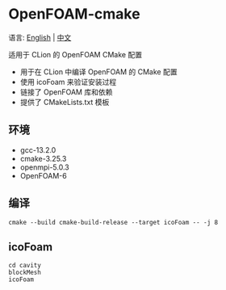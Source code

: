 # OpenFOAM-cmake

语言: [English](README.md) | [中文](README_zh.md)

适用于 CLion 的 OpenFOAM CMake 配置

* 用于在 CLion 中编译 OpenFOAM 的 CMake 配置
* 使用 icoFoam 来验证安装过程 
* 链接了 OpenFOAM 库和依赖
* 提供了 CMakeLists.txt 模板

## 环境

* gcc-13.2.0
* cmake-3.25.3
* openmpi-5.0.3
* OpenFOAM-6

## 编译

```shell
cmake --build cmake-build-release --target icoFoam -- -j 8
```

## icoFoam

```shell
cd cavity
blockMesh
icoFoam
```
